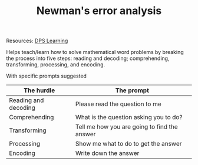 ﻿---
backlinks:
- title: Teaching Mathematics
  url: /memex/sense/Teaching/Mathematics/teaching-mathematics.html
- title: CSER Number - Content In Action
  url: /memex/sense/Teaching/Mathematics/cser-mooc/cser-cia-number.html
tags: teaching-mathematics
title: Newman's error analysis
type: note
---
Resources: [DPS Learning](http://www.daceyvillepslearning.com/understanding-newmans-error-analysis.html)

Helps teach/learn how to solve mathematical word problems by breaking the process into five steps: reading and decoding; comprehending, transforming, processing, and encoding.

With specific prompts suggested

| The hurdle | The prompt |
| --- | --- |
| Reading and decoding | Please read the question to me |
| Comprehending | What is the question asking you to do? |
| Transforming | Tell me how you are going to find the answer |
| Processing | Show me what to do to get the answer |
| Encoding | Write down the answer  |